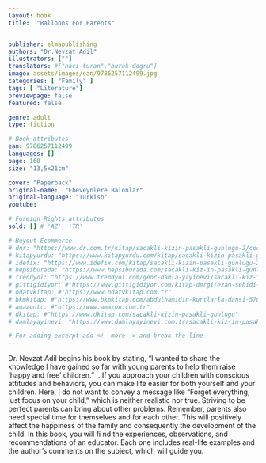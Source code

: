 ```yaml
---
layout: book
title:  "Balloons For Parents"


publisher: elmapublishing
authors: "Dr.Nevzat Adil"
illustrators: [""]
translators: #["naci-turan","burak-dogru"]
image: assets/images/ean/9786257112499.jpg
categories: [ "Family" ]
tags: [ "Literature"]
previewpage: false
featured: false

genre: adult
type: fiction

# Book attributes
ean: 9786257112499
languages: []
page: 160
size: "13,5x21cm"

cover: "Paperback"
original-name:  "Ebeveynlere Balonlar"
original-language: "Turkish"
youtube:

# Foreign Rights attributes
sold: [] # 'AZ', 'TR'

# Buyout Ecommerce
# dnr: "https://www.dr.com.tr/kitap/sacakli-kizin-pasakli-gunlugu-2/cocuk-ve-genclik/genclik-10-yas/roman-oyku/urunno=0001893059001"
# kitapyurdu: "https://www.kitapyurdu.com/kitap/sacakli-kizin-pasakli-gunlugu-2-/560122.html&filter_name=Sa%C3%A7akl%C4%B1+K%C4%B1z%27%C4%B1n+Pasakl%C4%B1+G%C3%BCnl%C3%BC%C4%9F%C3%BC+2"
# idefix: "https://www.idefix.com/kitap/sacakli-kizin-pasakli-gunlugu-2/cocuk-ve-genclik/genclik-10-yas/roman-oyku/urunno=0001893059001"
# hepsiburada: "https://www.hepsiburada.com/sacakli-kiz-in-pasakli-gunlugu-2-damla-yayinevi-p-HBV000012ER86"
# trendyol: "https://www.trendyol.com/genc-damla-yayinevi/sacakli-kiz-in-pasakli-gunlugu-2-p-54825777"
# gittigidiyor: #"https://www.gittigidiyor.com/kitap-dergi/ezan-sehidi-adnan-menderes_pdp_732728793"
# odatvkitap: #"https://www.odatvkitap.com.tr"
# bkmkitap: #"https://www.bkmkitap.com/abdulhamidin-kurtlarla-dansi-578226"
# amazontr: #"https://www.amazon.com.tr"
# dkitap: #"https://www.dkitap.com/sacakli-kizin-pasakli-gunlugu"
# damlayayinevi: "https://www.damlayayinevi.com.tr/sacakli-kiz-in-pasakli-gunlugu-2-bu-iste-bi-terslik-var"

# For adding excerpt add <!--more--> and break the line
---
```

Dr. Nevzat Adil begins his book by stating, “I
wanted to share the knowledge I have gained so
far with young parents to help them raise ‘happy
and free’ children.”
...If you approach your children with conscious attitudes and behaviors, you can make life easier for
both yourself and your children. Here, I do not want
to convey a message like “Forget everything, just
focus on your child,” which is neither realistic nor
true. Striving to be perfect parents can bring about
other problems. Remember, parents also need
special time for themselves and for each other.
This will positively affect the happiness of the family and consequently the development of the child.
In this book, you will fi nd the experiences, observations, and recommendations of an educator.
Each one includes real-life examples and the
author’s comments on the subject, which will guide
you.
<!--more--> 

